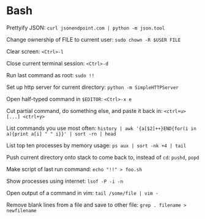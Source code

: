# Bash

Prettyify JSON: `curl jsonendpoint.com | python -m json.tool`

Change ownership of FILE to current user: `sudo chown -R $USER FILE`

Clear screen: `<Ctrl>-l`

Close current terminal session: `<Ctrl>-d`

Run last command as root: `sudo !!`

Set up http server for current directory: `python -m SimpleHTTPServer`

Open half-typed command in `$EDITOR`: `<Ctrl>-x e`

Cut partial command, do something else, and paste it back in: `<ctrl+u> [...] <ctrl+y>`

List commands you use most often: `history | awk '{a[$2]++}END{for(i in a){print a[i] " " i}}' | sort -rn | head`

List top ten processes by memory usage: `ps aux | sort -nk +4 | tail`

Push current directory onto stack to come back to, instead of `cd`: `pushd`, `popd`

Make script of last run command: `echo "!!" > foo.sh`

Show processes using internet: `lsof -P -i -n`

Open output of a command in vim: `tail /some/file | vim -`

Remove blank lines from a file and save to other file: `grep . filename > newfilename`
